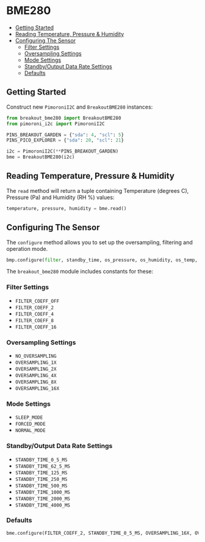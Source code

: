 # BME280 <!-- omit in toc -->

- [Getting Started](#getting-started)
- [Reading Temperature, Pressure & Humidity](#reading-temperature-pressure--humidity)
- [Configuring The Sensor](#configuring-the-sensor)
  - [Filter Settings](#filter-settings)
  - [Oversampling Settings](#oversampling-settings)
  - [Mode Settings](#mode-settings)
  - [Standby/Output Data Rate Settings](#standbyoutput-data-rate-settings)
  - [Defaults](#defaults)

## Getting Started

Construct new `PimoroniI2C` and `BreakoutBME280` instances:

```python
from breakout_bme280 import BreakoutBME280
from pimoroni_i2c import PimoroniI2C

PINS_BREAKOUT_GARDEN = {"sda": 4, "scl": 5}
PINS_PICO_EXPLORER = {"sda": 20, "scl": 21}

i2c = PimoroniI2C(**PINS_BREAKOUT_GARDEN)
bme = BreakoutBME280(i2c)
```

## Reading Temperature, Pressure & Humidity

The `read` method will return a tuple containing Temperature (degrees C), Pressure (Pa) and Humidity (RH %) values:

```python
temperature, pressure, humidity = bme.read()
```

## Configuring The Sensor

The `configure` method allows you to set up the oversampling, filtering and operation mode.

```python
bmp.configure(filter, standby_time, os_pressure, os_humidity, os_temp, mode)
```

The `breakout_bme280` module includes constants for these:

### Filter Settings

* `FILTER_COEFF_OFF`
* `FILTER_COEFF_2`
* `FILTER_COEFF_4`
* `FILTER_COEFF_8`
* `FILTER_COEFF_16`

### Oversampling Settings

* `NO_OVERSAMPLING`
* `OVERSAMPLING_1X`
* `OVERSAMPLING_2X`
* `OVERSAMPLING_4X`
* `OVERSAMPLING_8X`
* `OVERSAMPLING_16X`

### Mode Settings

* `SLEEP_MODE`
* `FORCED_MODE`
* `NORMAL_MODE`

### Standby/Output Data Rate Settings

* `STANDBY_TIME_0_5_MS`
* `STANDBY_TIME_62_5_MS`
* `STANDBY_TIME_125_MS`
* `STANDBY_TIME_250_MS`
* `STANDBY_TIME_500_MS`
* `STANDBY_TIME_1000_MS`
* `STANDBY_TIME_2000_MS`
* `STANDBY_TIME_4000_MS`

### Defaults

```python
bme.configure(FILTER_COEFF_2, STANDBY_TIME_0_5_MS, OVERSAMPLING_16X, OVERSAMPLING_2X, OVERSAMPLING_1X)
```